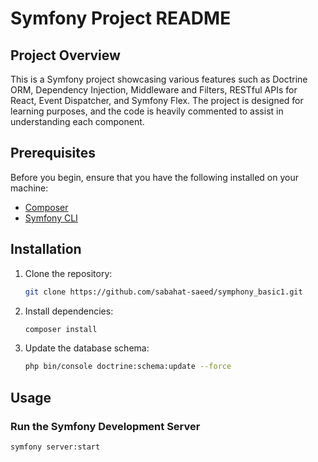 # Symfony Project README

## Project Overview

This is a Symfony project showcasing various features such as Doctrine ORM, Dependency Injection, Middleware and Filters, RESTful APIs for React, Event Dispatcher, and Symfony Flex. The project is designed for learning purposes, and the code is heavily commented to assist in understanding each component.

## Prerequisites

Before you begin, ensure that you have the following installed on your machine:

- [Composer](https://getcomposer.org/)
- [Symfony CLI](https://symfony.com/download)

## Installation

1. Clone the repository:

    ```bash
    git clone https://github.com/sabahat-saeed/symphony_basic1.git
    ```

2. Install dependencies:

    ```bash
    composer install
    ```

3. Update the database schema:

    ```bash
    php bin/console doctrine:schema:update --force
    ```

## Usage

### Run the Symfony Development Server

```bash
symfony server:start
